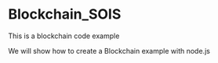 # Blockchain_SOIS
This is a blockchain code example

We will show how to create a Blockchain example with node.js

